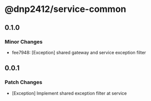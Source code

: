 # @dnp2412/service-common

## 0.1.0

### Minor Changes

- fee7948: [Exception] shared gateway and service exception filter

## 0.0.1

### Patch Changes

- [Exception] Implement shared exception filter at service
